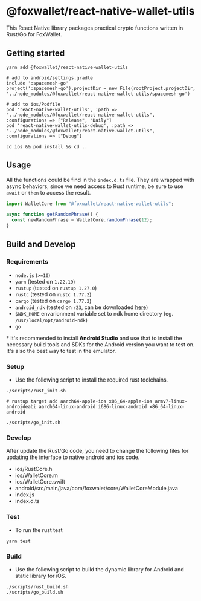 # @foxwallet/react-native-wallet-utils

This React Native library packages practical crypto functions written in Rust/Go for FoxWallet.

## Getting started

```shell script
yarn add @foxwallet/react-native-wallet-utils

# add to android/settings.gradle
include ':spacemesh-go'
project(':spacemesh-go').projectDir = new File(rootProject.projectDir, '../node_modules/@foxwallet/react-native-wallet-utils/spacemesh-go')

# add to ios/Podfile
pod 'react-native-wallet-utils', :path => "../node_modules/@foxwallet/react-native-wallet-utils", :configurations => ["Release", "Daily"]
pod 'react-native-wallet-utils-debug', :path => "../node_modules/@foxwallet/react-native-wallet-utils", :configurations => ["Debug"]

cd ios && pod install && cd ..
```

## Usage

All the functions could be find in the `index.d.ts` file. They are wrapped with async behaviors, since we need access to Rust runtime, be sure to use `await` or `then` to access the result.

```javascript
import WalletCore from "@foxwallet/react-native-wallet-utils";

async function getRandomPhrase() {
  const newRandomPhrase = WalletCore.randomPhrase(12);
}
```

## Build and Develop

### Requirements

- `node.js` (`>=10`)
- `yarn` (tested on `1.22.19`)
- `rustup` (tested on `rustup 1.27.0`)
- `rustc` (tested on `rustc 1.77.2`)
- `cargo` (tested on `cargo 1.77.2`)
- `android_ndk` (tested on `r23`, can be downloaded [here](https://developer.android.com/ndk/downloads))
- `$NDK_HOME` envarionment variable set to ndk home directory (eg. `/usr/local/opt/android-ndk`)
- `go`

\* It's recommended to install **Android Studio** and use that to install the necessary build tools and SDKs for the Android version you want to test on. It's also the best way to test in the emulator.

### Setup

- Use the following script to install the required rust toolchains.

```shell script
./scripts/rust_init.sh

# rustup target add aarch64-apple-ios x86_64-apple-ios armv7-linux-androideabi aarch64-linux-android i686-linux-android x86_64-linux-android

./scripts/go_init.sh
```

### Develop

After update the Rust/Go code, you need to change the following files for updating the interface to native android and ios code.

- ios/RustCore.h
- ios/WalletCore.m
- ios/WalletCore.swift
- android/src/main/java/com/foxwalet/core/WalletCoreModule.java
- index.js
- index.d.ts

### Test

- To run the rust test

```shell script
yarn test
```

### Build

- Use the following script to build the dynamic library for Android and static library for iOS.

```shell script
./scripts/rust_build.sh
./scripts/go_build.sh
```

